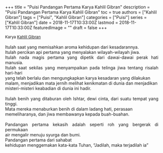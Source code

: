 +++
title = "Puisi Pandangan Pertama Karya Kahlil Gibran"
description = "Puisi Pandangan Pertama Karya Kahlil Gibran"
toc = true
authors = ["Kahlil Gibran"]
tags = ["Puisi", "Kahlil Gibran"]
categories = ["Puisi"]
series = ["Kahlil Gibran"]
date = 2018-11-17T10:33:00Z
lastmod = 2018-11-17T10:33:00Z
featuredImage = ""
draft = false
+++

<div style="text-align: justify;">
<div style="font-size: small;">Karya <a href="/authors/kahlil-gibran/" target="_blank">Kahlil Gibran</a></div><br />
Itulah saat yang memisahkan aroma kehidupan dari kesadarannya.<br />Itulah percikan api pertama yang menyalakan wilayah-wilayah jiwa.<br />Itulah nada magis pertama yang dipetik dari dawai-dawai perak hati manusia.<br />Itulah saat sekilas yang menyampaikan pada telinga jiwa tentang risalah hari-hari<br />yang telah berlalu dan mengungkapkan karya kesadaran yang dilakukan<br />malam, menjadikan mata jernih melihat kenikmatan di dunia dan menjadikan<br />misteri-misteri keabadian di dunia ini hadir.<br /><br />Itulah benih yang ditaburan oleh Ishtar, dewi cinta, dari suatu tempat yang tinggi.<br />Mata mereka menaburkan benih di dalam ladang hati, perasaan<br />memeliharanya, dan jiwa membawanya kepada buah-buahan.<br /><br />Pandangan pertama kekasih adalah seperti roh yang bergerak di permukaan<br />air mengalir menuju syurga dan bumi.<br />Pandangan pertama dari sahabat<br />kehidupan menggemakan kata-kata Tuhan, “Jadilah, maka terjadilah ia”</div>

